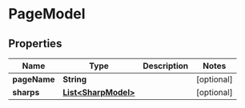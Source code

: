 
# PageModel

## Properties
Name | Type | Description | Notes
------------ | ------------- | ------------- | -------------
**pageName** | **String** |  |  [optional]
**sharps** | [**List&lt;SharpModel&gt;**](SharpModel.md) |  |  [optional]



